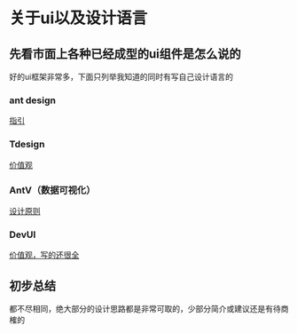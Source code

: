# 关于ui以及设计语言
## 先看市面上各种已经成型的ui组件是怎么说的
好的ui框架非常多，下面只列举我知道的同时有写自己设计语言的

### ant design
[指引](https://2x.ant.design/docs/spec/introduce-cn)

### Tdesign
[价值观](https://tdesign.tencent.com/design/values)

### AntV（数据可视化）
[设计原则](https://antv.antgroup.com/specification/principles/basic)

### DevUI
[价值观，写的还很全](https://devui.design/design-cn/principle)

## 初步总结

都不尽相同，绝大部分的设计思路都是非常可取的，少部分简介或建议还是有待商榷的